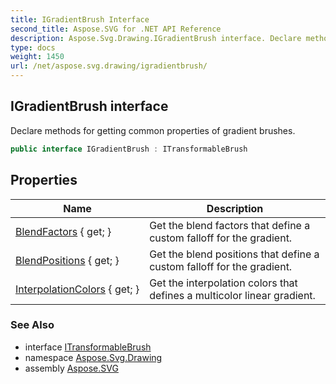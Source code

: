 ```yaml
---
title: IGradientBrush Interface
second_title: Aspose.SVG for .NET API Reference
description: Aspose.Svg.Drawing.IGradientBrush interface. Declare methods for getting common properties of gradient brushes
type: docs
weight: 1450
url: /net/aspose.svg.drawing/igradientbrush/
---
```

## IGradientBrush interface

Declare methods for getting common properties of gradient brushes.

```csharp
public interface IGradientBrush : ITransformableBrush
```

## Properties

| Name | Description |
| --- | --- |
| [BlendFactors](../../aspose.svg.drawing/igradientbrush/blendfactors/) { get; } | Get the blend factors that define a custom falloff for the gradient. |
| [BlendPositions](../../aspose.svg.drawing/igradientbrush/blendpositions/) { get; } | Get the blend positions that define a custom falloff for the gradient. |
| [InterpolationColors](../../aspose.svg.drawing/igradientbrush/interpolationcolors/) { get; } | Get the interpolation colors that defines a multicolor linear gradient. |

### See Also

* interface [ITransformableBrush](../itransformablebrush/)
* namespace [Aspose.Svg.Drawing](../../aspose.svg.drawing/)
* assembly [Aspose.SVG](../../)
